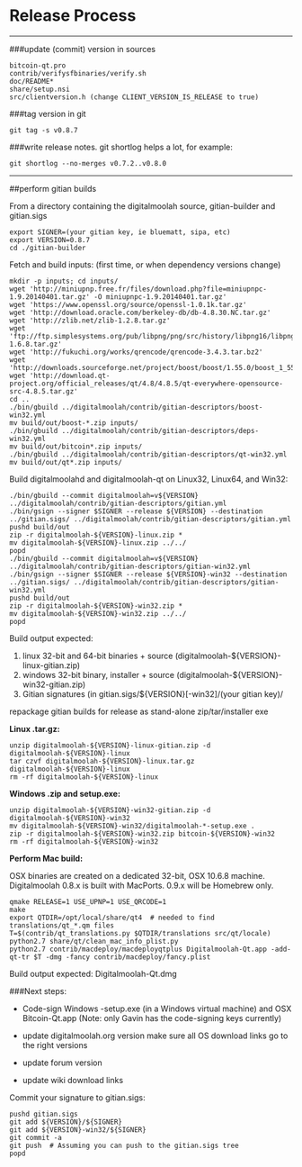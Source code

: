 Release Process
====================

* * *

###update (commit) version in sources


	bitcoin-qt.pro
	contrib/verifysfbinaries/verify.sh
	doc/README*
	share/setup.nsi
	src/clientversion.h (change CLIENT_VERSION_IS_RELEASE to true)

###tag version in git

	git tag -s v0.8.7

###write release notes. git shortlog helps a lot, for example:

	git shortlog --no-merges v0.7.2..v0.8.0

* * *

##perform gitian builds

 From a directory containing the digitalmoolah source, gitian-builder and gitian.sigs
  
	export SIGNER=(your gitian key, ie bluematt, sipa, etc)
	export VERSION=0.8.7
	cd ./gitian-builder

 Fetch and build inputs: (first time, or when dependency versions change)

	mkdir -p inputs; cd inputs/
	wget 'http://miniupnp.free.fr/files/download.php?file=miniupnpc-1.9.20140401.tar.gz' -O miniupnpc-1.9.20140401.tar.gz'
	wget 'https://www.openssl.org/source/openssl-1.0.1k.tar.gz'
	wget 'http://download.oracle.com/berkeley-db/db-4.8.30.NC.tar.gz'
	wget 'http://zlib.net/zlib-1.2.8.tar.gz'
	wget 'ftp://ftp.simplesystems.org/pub/libpng/png/src/history/libpng16/libpng-1.6.8.tar.gz'
	wget 'http://fukuchi.org/works/qrencode/qrencode-3.4.3.tar.bz2'
	wget 'http://downloads.sourceforge.net/project/boost/boost/1.55.0/boost_1_55_0.tar.bz2'
	wget 'http://download.qt-project.org/official_releases/qt/4.8/4.8.5/qt-everywhere-opensource-src-4.8.5.tar.gz'
	cd ..
	./bin/gbuild ../digitalmoolah/contrib/gitian-descriptors/boost-win32.yml
	mv build/out/boost-*.zip inputs/
	./bin/gbuild ../digitalmoolah/contrib/gitian-descriptors/deps-win32.yml
	mv build/out/bitcoin*.zip inputs/
	./bin/gbuild ../digitalmoolah/contrib/gitian-descriptors/qt-win32.yml
	mv build/out/qt*.zip inputs/

 Build digitalmoolahd and digitalmoolah-qt on Linux32, Linux64, and Win32:
  
	./bin/gbuild --commit digitalmoolah=v${VERSION} ../digitalmoolah/contrib/gitian-descriptors/gitian.yml
	./bin/gsign --signer $SIGNER --release ${VERSION} --destination ../gitian.sigs/ ../digitalmoolah/contrib/gitian-descriptors/gitian.yml
	pushd build/out
	zip -r digitalmoolah-${VERSION}-linux.zip *
	mv digitalmoolah-${VERSION}-linux.zip ../../
	popd
	./bin/gbuild --commit digitalmoolah=v${VERSION} ../digitalmoolah/contrib/gitian-descriptors/gitian-win32.yml
	./bin/gsign --signer $SIGNER --release ${VERSION}-win32 --destination ../gitian.sigs/ ../digitalmoolah/contrib/gitian-descriptors/gitian-win32.yml
	pushd build/out
	zip -r digitalmoolah-${VERSION}-win32.zip *
	mv digitalmoolah-${VERSION}-win32.zip ../../
	popd

  Build output expected:

  1. linux 32-bit and 64-bit binaries + source (digitalmoolah-${VERSION}-linux-gitian.zip)
  2. windows 32-bit binary, installer + source (digitalmoolah-${VERSION}-win32-gitian.zip)
  3. Gitian signatures (in gitian.sigs/${VERSION}[-win32]/(your gitian key)/

repackage gitian builds for release as stand-alone zip/tar/installer exe

**Linux .tar.gz:**

	unzip digitalmoolah-${VERSION}-linux-gitian.zip -d digitalmoolah-${VERSION}-linux
	tar czvf digitalmoolah-${VERSION}-linux.tar.gz digitalmoolah-${VERSION}-linux
	rm -rf digitalmoolah-${VERSION}-linux

**Windows .zip and setup.exe:**

	unzip digitalmoolah-${VERSION}-win32-gitian.zip -d digitalmoolah-${VERSION}-win32
	mv digitalmoolah-${VERSION}-win32/digitalmoolah-*-setup.exe .
	zip -r digitalmoolah-${VERSION}-win32.zip bitcoin-${VERSION}-win32
	rm -rf digitalmoolah-${VERSION}-win32

**Perform Mac build:**

  OSX binaries are created on a dedicated 32-bit, OSX 10.6.8 machine.
  Digitalmoolah 0.8.x is built with MacPorts.  0.9.x will be Homebrew only.

	qmake RELEASE=1 USE_UPNP=1 USE_QRCODE=1
	make
	export QTDIR=/opt/local/share/qt4  # needed to find translations/qt_*.qm files
	T=$(contrib/qt_translations.py $QTDIR/translations src/qt/locale)
	python2.7 share/qt/clean_mac_info_plist.py
	python2.7 contrib/macdeploy/macdeployqtplus Digitalmoolah-Qt.app -add-qt-tr $T -dmg -fancy contrib/macdeploy/fancy.plist

 Build output expected: Digitalmoolah-Qt.dmg

###Next steps:

* Code-sign Windows -setup.exe (in a Windows virtual machine) and
  OSX Bitcoin-Qt.app (Note: only Gavin has the code-signing keys currently)

* update digitalmoolah.org version
  make sure all OS download links go to the right versions

* update forum version

* update wiki download links

Commit your signature to gitian.sigs:

	pushd gitian.sigs
	git add ${VERSION}/${SIGNER}
	git add ${VERSION}-win32/${SIGNER}
	git commit -a
	git push  # Assuming you can push to the gitian.sigs tree
	popd

